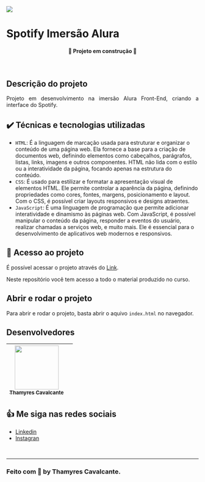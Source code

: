 
![](geral/img/Capa.jpg)


# Spotify Imersão Alura

<h4 align="center"> 
🚧 Projeto em construção 🚧
</h4>

<br>

## Descrição do projeto 
<p align="justify">
Projeto em desenvolvimento na imersão Alura Front-End, criando a interface do Spotify.
</p>


## ✔️ Técnicas e tecnologias utilizadas

- `HTML`: É a linguagem de marcação usada para estruturar e organizar o conteúdo de uma página web. Ela fornece a base para a criação de documentos web, definindo elementos como cabeçalhos, parágrafos, listas, links, imagens e outros componentes. HTML não lida com o estilo ou a interatividade da página, focando apenas na estrutura do conteúdo.
- `CSS`: É usado para estilizar e formatar a apresentação visual de elementos HTML. Ele permite controlar a aparência da página, definindo propriedades como cores, fontes, margens, posicionamento e layout. Com o CSS, é possível criar layouts responsivos e designs atraentes.
- `JavaScript`: É uma linguagem de programação que permite adicionar interatividade e dinamismo às páginas web. Com JavaScript, é possível manipular o conteúdo da página, responder a eventos do usuário, realizar chamadas a serviços web, e muito mais. Ele é essencial para o desenvolvimento de aplicativos web modernos e responsivos.


## 📁 Acesso ao projeto

É possível acessar o projeto através do [Link](https://github.com/Thamyresmya/Imers-o-Spotify).

Neste repositório você tem acesso a todo o material produzido no curso.


## Abrir e rodar o projeto

Para abrir e rodar o projeto, basta abrir o aquivo `index.html` no navegador.




## Desenvolvedores

| [<img src="https://github.com/Thamyresmya.png" width=115><br><sub>Thamyres Cavalcante</sub>](https://github.com/Thamyresmya) |   |
| :---: | :---: 



## 👍 Me siga nas redes sociais

- [Linkedin](https://www.linkedin.com/in/thamyrescavalcante/)
- [Instagran](https://www.instagram.com/thamyres__cavalcante/)

<br>

---

### Feito com 💜 by Thamyres Cavalcante.




